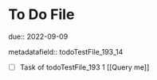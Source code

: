 # To Do File

due:: 2022-09-09

metadatafield:: todoTestFile_193_14

- [ ] Task of todoTestFile_193 1 [[Query me]]
